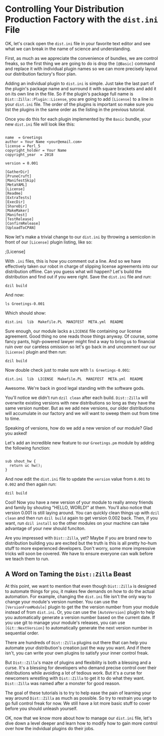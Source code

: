 # Controlling Your Distribution Production Factory with the `dist.ini` File

OK, let's crack open the `dist.ini` file in your favorite text editor and see
what we can break in the name of science and understanding.

First, as much as we appreciate the convenience of bundles, we are control
freaks, so the first thing we are going to do is drop the `[@Basic]` command and
replace it with individual plugin names so we can more precisely layout our
distribution factory's floor plan.

Adding an individual plugin to `dist.ini` is simple. Just take the last part of
the plugin's package name and surround it with square brackets and add it on its
own line in the file. So if the plugin's package full name is
`Dist::Zilla::Plugin::License`, you are going to add `[License]` to a line in
your `dist.ini` file. The order of the plugins is important so make sure you
list the plugins in the same order as the listing in the previous tutorial.

Once you do this for each plugin implemented by the `Basic` bundle, your new
`dist.ini` file will look like this:

```

name  = Greetings
author = Your Name <your@email.com>
license = Perl_5
copyright_holder = Your Name
copyright_year  = 2018

version = 0.001

[GatherDir]
[PruneCruft]
[ManifestSkip]
[MetaYAML]
[License]
[Readme]
[ExtraTests]
[ExecDir]
[ShareDir]
[MakeMaker]
[Manifest]
[TestRelease]
[ConfirmRelease]
[UploadToCPAN]

```

Now let's make a trivial change to our `dist.ini` by throwing a semicolon in
front of our `[License]` plugin listing, like so:

;\[License]

With `.ini` files, this is how you comment out a line. And so we have
effectively taken our robot in charge of slipping license agreements into our
distribution offline. Can you guess what will happen? Let's build the
distribution and find out if you were right. Save the `dist.ini` file and run:

`dzil build`

And now:

`ls Greetings-0.001`

Which should show:

`dist.ini  lib  Makefile.PL  MANIFEST  META.yml  README`

Sure enough, our module lacks a `LICENSE` file containing our license agreement.
Good thing no one reads those things anyway. Of course, some fancy pants,
high-powered lawyer might find a way to bring us to financial ruin over our
careless omission so let's go back in and uncomment our our `[License]` plugin
and then run:

`dzil build`

Now double check just to make sure with `ls Greetings-0.001`:

`dist.ini  lib  LICENSE  Makefile.PL  MANIFEST  META.yml  README`

Awesome. We're back in good legal standing with the software gods.

You'll notice we didn't run `dzil clean` after each build. `Dist::Zilla` will
overwrite existing versions with new distributions so long as they have the same
version number. But as we add new versions, our older distributions will
accumulate in our factory and we will want to sweep them out from time to time.

Speaking of versions, how do we add a new version of our module? Glad you asked!

Let's add an incredible new feature to our `Greetings.pm` module by adding the
following function:

```

sub shout_hw {
  return uc hw();
}

```

And now edit the `dist.ini` file to update the `version` value from `0.001` to
`0.002` and then again run:

`dzil build`

Cool! Now you have a new version of your module to really annoy friends and
family by shouting "HELLO, WORLD!" at them. You'll also notice that version
0.001 is still laying around. You can quickly clean things up with `dzil clean`
and then run `dzil build` again to get version 0.002 back. Then, if you want,
run `dzil install` so the other modules on your machine can take advantage of
your new should funciton.

Are you impressed with `Dist::Zilla`, yet? Maybe if you are brand new
to distribution building you are excited but the truth is this is all pretty
ho-hum stuff to more experienced developers. Don't worry, some more impressive
tricks will soon be covered. We have to ensure everyone can walk before we teach
them to run.

## A Word on Taming the `Dist::Zilla` Beast

At this point, we want to mention that even though `Dist::Zilla` is designed to
automate things for you, it makes few demands on how to do the actual
automation. For example, changing the `dist.ini` file isn't the only way to
change your module's version number. You can use the `[VersionFromModule]`
plugin to get the the version number from your module instead of from
`dist.ini`. Or, you can use the `[AutoVersion]` plugin to help you automatically
generate a version number based on the current date. If you use git to manage
your module's releases, you can use `[Git::NextVersion]` to automatically
generate the next version number in sequential order.

There are hundreds of `Dist::Zilla` plugins out there that can help you automate
your distribution's creation just the way you want. And if there isn't, you can
write your own plugins to satisfy your inner control freak.

But `Dist::Zilla`'s maze of plugins and flexibility is both a blessing and a
curse. It's a blessing for developers who demand precise control over their
distributions while avoiding a lot of tedious work. But it's a curse for
newcomers wrestling with `Dist::Zilla` to get it to do what they want.
`Dist::Zilla` was named after a monster for good reason.

The goal of these tutorials is to try to help ease the pain of learning your way
around `Dist::Zilla` as much as possible. So try to restrain you urge to go full
control freak for now. We still have a lot more basic stuff to cover before you
should unleash yourself.

OK, now that we know more about how to manage our `dist.ini` file, let's dive
down a level deeper and learn how to modify how to gain more control over
how the indvidual plugins do their jobs.
